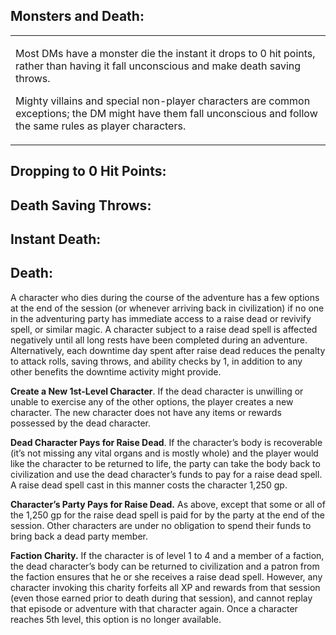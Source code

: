 
## **Monsters and Death:**

<table><tbody><tr class="odd"><td><p>Most DMs have a monster die the instant it drops to 0 hit points, rather than having it fall unconscious and make death saving throws.</p><p>Mighty villains and special non-player characters are common exceptions; the DM might have them fall unconscious and follow the same rules as player characters.</p></td></tr></tbody></table>

## **Dropping to 0 Hit Points:**

## **Death Saving Throws:**

## **Instant Death:**


## **Death:**

A character who dies during the course of the adventure has a few options at the end of the session (or whenever arriving back in civilization) if no one in the adventuring party has immediate access to a raise dead or revivify spell, or similar magic. A character subject to a raise dead spell is affected negatively until all long rests have been completed during an adventure. Alternatively, each downtime day spent after raise dead reduces the penalty to attack rolls, saving throws, and ability checks by 1, in addition to any other benefits the downtime activity might provide.

<strong>Create a New 1st-Level Character</strong>. If the dead character is unwilling or unable to exercise any of the other options, the player creates a new character. The new character does not have any items or rewards possessed by the dead character.

<strong>Dead Character Pays for Raise Dead</strong>. If the character’s body is recoverable (it’s not missing any vital organs and is mostly whole) and the player would like the character to be returned to life, the party can take the body back to civilization and use the dead character’s funds to pay for a raise dead spell. A raise dead spell cast in this manner costs the character 1,250 gp.

<strong>Character’s Party Pays for Raise Dead.</strong> As above, except that some or all of the 1,250 gp for the raise dead spell is paid for by the party at the end of the session. Other characters are under no obligation to spend their funds to bring back a dead party member.

<strong>Faction Charity.</strong> If the character is of level 1 to 4 and a member of a faction, the dead character’s body can be returned to civilization and a patron from the faction ensures that he or she receives a raise dead spell. However, any character invoking this charity forfeits all XP and rewards from that session (even those earned prior to death during that session), and cannot replay that episode or adventure with that character again. Once a character reaches 5th level, this option is no longer available.